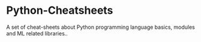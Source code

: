 # Python-Cheatsheets
A set of cheat-sheets about Python programming language basics, modules and ML related libraries..

